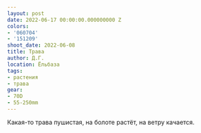 ```yaml
---
layout: post
date: 2022-06-17 00:00:00.000000000 Z
colors:
- '060704'
- '151209'
shoot_date: 2022-06-08
title: Трава
author: Д.Г.
location: Ёльбаза
tags:
- растения
- трава
gear:
- 70D
- 55-250mm
---
```

Какая-то трава пушистая, на болоте растёт, на ветру качается.

